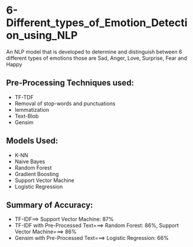 # 6-Different_types_of_Emotion_Detection_using_NLP
An NLP model that is developed to determine and distinguish between 6 different types of emotions those are Sad, Anger, Love, Surprise, Fear and Happy
## Pre-Processing Techniques used:
* TF-TDF
* Removal of stop-words and punctuations
* lemmatization
* Text-Blob
* Gensim
## Models Used:
* K-NN
* Naive Bayes
* Random Forest
* Gradient Boosting
* Support Vector Machine
* Logistic Regression
## Summary of Accuracy:
* TF-IDF==> Support Vector Machine: 87%
* TF-IDF with Pre-Processed Text===> Random Forest: 86%, Support Vector Machine===> 86%
* Gensim with Pre-Processed Text===> Logistic Regression: 66%

